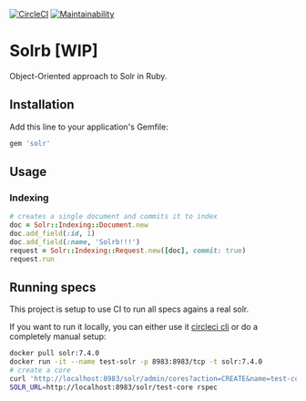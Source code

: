 [![CircleCI](https://circleci.com/gh/machinio/solrb/tree/master.svg?style=svg)](https://circleci.com/gh/machinio/solrb/tree/master)
[![Maintainability](https://api.codeclimate.com/v1/badges/81e84c1c42f10f9da801/maintainability)](https://codeclimate.com/github/machinio/solrb/maintainability)

# Solrb [WIP]

Object-Oriented approach to Solr in Ruby. 
## Installation

Add this line to your application's Gemfile:

```ruby
gem 'solr'
```

## Usage

### Indexing

```ruby
# creates a single document and commits it to index
doc = Solr::Indexing::Document.new
doc.add_field(:id, 1)
doc.add_field(:name, 'Solrb!!!')
request = Solr::Indexing::Request.new([doc], commit: true)
request.run
```


## Running specs

This project is setup to use CI to run all specs agains a real solr.

If you want to run it locally, you can either use it [circleci cli](https://circleci.com/docs/2.0/local-cli/)
or do a completely manual setup:

```sh
docker pull solr:7.4.0
docker run -it --name test-solr -p 8983:8983/tcp -t solr:7.4.0
# create a core
curl 'http://localhost:8983/solr/admin/cores?action=CREATE&name=test-core&configSet=_default'
SOLR_URL=http://localhost:8983/solr/test-core rspec
```
